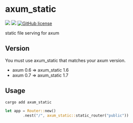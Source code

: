 # axum_static

![](https://img.shields.io/badge/language-Rust-red) ![](https://img.shields.io/badge/version-1.7.0-brightgreen) [![GitHub license](https://img.shields.io/badge/license-MIT-blue.svg)](https://github.com/myyrakle/axum_static/blob/master/LICENSE)

static file serving for axum

## Version

You must use axum_static that matches your axum version.

- axum 0.6 => axum_static 1.6
- axum 0.7 => axum_static 1.7

## Usage

```bash
cargo add axum_static
```

```rust
let app = Router::new()
        .nest("/", axum_static::static_router("public"))
```